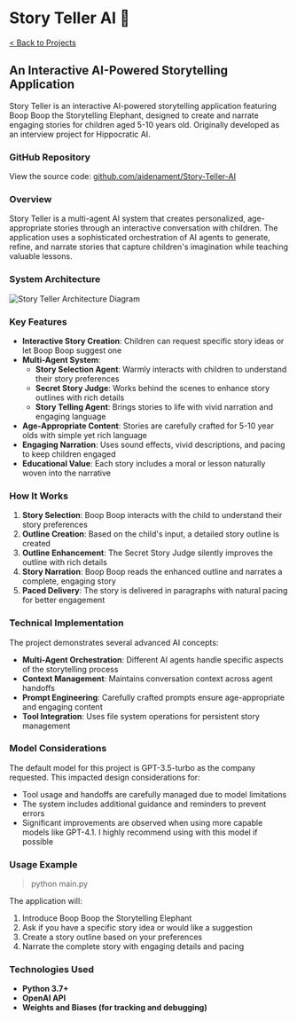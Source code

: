 # Story Teller AI 🐘

[< Back to Projects](/projects)

## An Interactive AI-Powered Storytelling Application

Story Teller is an interactive AI-powered storytelling application featuring Boop Boop the Storytelling Elephant, designed to create and narrate engaging stories for children aged 5-10 years old. Originally developed as an interview project for Hippocratic AI.

### GitHub Repository

View the source code: [github.com/aidenament/Story-Teller-AI](https://github.com/aidenament/Story-Teller-AI)

### Overview

Story Teller is a multi-agent AI system that creates personalized, age-appropriate stories through an interactive conversation with children. The application uses a sophisticated orchestration of AI agents to generate, refine, and narrate stories that capture children's imagination while teaching valuable lessons.

### System Architecture

![Story Teller Architecture Diagram](/images/Diagram.png)

### Key Features

- **Interactive Story Creation**: Children can request specific story ideas or let Boop Boop suggest one
- **Multi-Agent System**: 
  - **Story Selection Agent**: Warmly interacts with children to understand their story preferences
  - **Secret Story Judge**: Works behind the scenes to enhance story outlines with rich details
  - **Story Telling Agent**: Brings stories to life with vivid narration and engaging language
- **Age-Appropriate Content**: Stories are carefully crafted for 5-10 year olds with simple yet rich language
- **Engaging Narration**: Uses sound effects, vivid descriptions, and pacing to keep children engaged
- **Educational Value**: Each story includes a moral or lesson naturally woven into the narrative

### How It Works

1. **Story Selection**: Boop Boop interacts with the child to understand their story preferences
2. **Outline Creation**: Based on the child's input, a detailed story outline is created
3. **Outline Enhancement**: The Secret Story Judge silently improves the outline with rich details
4. **Story Narration**: Boop Boop reads the enhanced outline and narrates a complete, engaging story
5. **Paced Delivery**: The story is delivered in paragraphs with natural pacing for better engagement

### Technical Implementation

The project demonstrates several advanced AI concepts:

- **Multi-Agent Orchestration**: Different AI agents handle specific aspects of the storytelling process
- **Context Management**: Maintains conversation context across agent handoffs
- **Prompt Engineering**: Carefully crafted prompts ensure age-appropriate and engaging content
- **Tool Integration**: Uses file system operations for persistent story management

### Model Considerations

The default model for this project is GPT-3.5-turbo as the company requested. This impacted design considerations for:
- Tool usage and handoffs are carefully managed due to model limitations
- The system includes additional guidance and reminders to prevent errors
- Significant improvements are observed when using more capable models like GPT-4.1. I highly recommend using with this model if possible

### Usage Example

> python main.py

The application will:

1. Introduce Boop Boop the Storytelling Elephant
2. Ask if you have a specific story idea or would like a suggestion
3. Create a story outline based on your preferences
4. Narrate the complete story with engaging details and pacing

### Technologies Used

- **Python 3.7+**
- **OpenAI API**
- **Weights and Biases (for tracking and debugging)**
